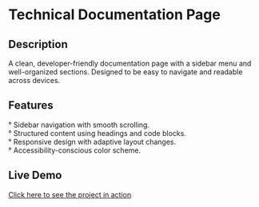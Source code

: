 # Technical Documentation Page

## Description
A clean, developer-friendly documentation page with a sidebar menu and well-organized sections. Designed to be easy to navigate and readable across devices.

## Features
° Sidebar navigation with smooth scrolling.  
° Structured content using headings and code blocks.  
° Responsive design with adaptive layout changes.  
° Accessibility-conscious color scheme.  

## Live Demo
[Click here to see the project in action](https://juanman2099.github.io/Technical-Documentation-Page/)
